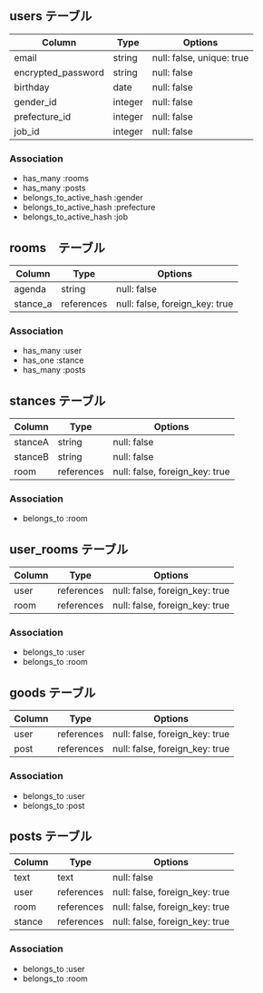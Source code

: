 ## users テーブル

|Column            |Type   |Options                  |
|------------------|-------|-------------------------|
|email             |string |null: false, unique: true|
|encrypted_password|string |null: false              |
|birthday          |date   |null: false              |
|gender_id         |integer|null: false              |
|prefecture_id     |integer|null: false              |
|job_id            |integer|null: false              |

### Association

- has_many :rooms
- has_many :posts
- belongs_to_active_hash :gender
- belongs_to_active_hash :prefecture
- belongs_to_active_hash :job

## rooms　テーブル

|Column  |Type      |Options    |
|--------|----------|-----------|
|agenda  |string    |null: false|
|stance_a|references|null: false, foreign_key: true|

### Association

- has_many :user
- has_one :stance
- has_many :posts

## stances テーブル
|Column |Type      |Options                       |
|-------|----------|------------------------------|
|stanceA|string    |null: false                   |
|stanceB|string    |null: false                   |
|room   |references|null: false, foreign_key: true|

### Association

- belongs_to :room

## user_rooms テーブル
|Column|Type      |Options                       |
|------|----------|------------------------------|
|user  |references|null: false, foreign_key: true|
|room  |references|null: false, foreign_key: true|

### Association

- belongs_to :user
- belongs_to :room

## goods テーブル
|Column|Type      |Options                       |
|------|----------|------------------------------|
|user  |references|null: false, foreign_key: true|
|post  |references|null: false, foreign_key: true|

### Association

- belongs_to :user
- belongs_to :post

## posts テーブル

|Column |Type      |Options                       |
|-------|----------|------------------------------|
|text   |text      |null: false                   |
|user   |references|null: false, foreign_key: true|
|room   |references|null: false, foreign_key: true|
|stance |references|null: false, foreign_key: true|

### Association

- belongs_to :user
- belongs_to :room